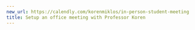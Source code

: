 ```yaml
---
new_url: https://calendly.com/korenmiklos/in-person-student-meeting
title: Setup an office meeting with Professor Koren
---
```

